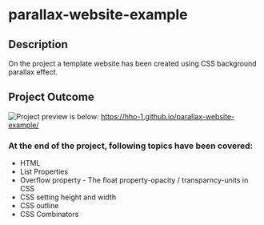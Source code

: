 # parallax-website-example
## Description
On the project a template website has been created using CSS background parallax effect.

## Project Outcome
![Project preview is below:](./Paralaks-Web-Sitesi.gif)
https://hho-1.github.io/parallax-website-example/
### At the end of the project, following topics have been covered:
- HTML
- List Properties
- Overflow property - The float property-opacity / transparncy-units in CSS
- CSS setting height and width
- CSS outline
- CSS Combinators
